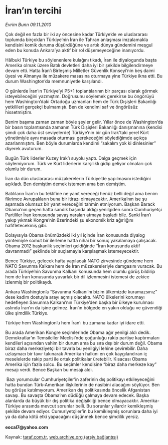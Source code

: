 # İran’ın tercihi

*Evrim Bunn 09.11.2010*

<div class="yazi"><p>Çok değil en fazla bir iki ay öncesine kadar Türkiye’de ve uluslararası toplumda birçokları Türkiye’nin İran ile Tahran anlaşması imzalamakla kendisini komik duruma düşürdüğüne ve artık dünya gündemini meşgul eden bu konuda Ankara’ya aktif bir rol düşemeyeceğine inanıyordu.</p>
<p>Hâlbuki Türkiye bu söylenenlere kulağını tıkadı, İran ile diyalogunda başta Amerika olmak üzere Batılı devletleri daha iyi bir şekilde bilgilendirmeye devam etti. Hatta İran’ı Birleşmiş Milletler Güvenlik Konseyi’nin beş daimi üyesi ve Almanya ile müzakere masasına oturmaya yine Türkiye ikna etti. Bu durum Washington’da memnuniyetle karşılandı. </p>
<p>O günlerde İran’ın Türkiye’yi P5+1 toplantılarının bir parçası olarak görmek isteyebileceğini yazmıştım. Doğrusunu söylemek gerekirse bu öngörüyü hem Washington’daki Ortadoğu uzmanları hem de Türk Dışişleri Bakanlığı yetkilileri gerçekçi bulmamıştı. Ben de kendimi saf ve öngörüsüz hissetmiştim.</p>
<p>Benim başıma zaman zaman böyle şeyler gelir. Yıllar önce de Washington’da bir basın toplantısında zamanın Türk Dışişleri Bakanlığı danışmanına (kendisi şimdi çok daha üst seviyelerde) Türkiye’nin bir gün Irak’taki yerel Kürt yönetimiyle aynı masada oturması gerekeceğini söylediğimde açıkça azarlanmıştım. Ben böyle durumlarda kendimi “sakalım yok ki dinlesinler” diyerek avuturum.</p>
<p>Bugün Türk liderler Kuzey Irak’ı suyolu yaptı. Dalga geçmek için söylemiyorum. Türk ve Kürt liderlerin karşılıklı gidip geliyor olmaları çok olumlu bir durum.</p>
<p>İran da dün uluslararası müzakerelerin Türkiye’de yapılmasını istediğini açıkladı. Ben demiştim demek istemem ama ben demiştim. </p>
<p>Batılıların İran’ın bu teklifine ne yanıt vereceği henüz belli değil ama benim fikrimce Avrupalıların buna bir itirazı olmayacaktır. Amerika’nın ise şu aşamada olumsuz bir yanıt vereceğini tahmin etmiyorum. Başkan Barack Obama’nın geçen hafta sandık başında aldığı yenilgiden sonra Cumhuriyetçi Partililer İran konusunda savaş naraları atmaya başladı bile. Sanki İran’ı yakıp yıkmak Kongre’nin üzerindeki şu ekonomik kriz ağırlığını hafifletecekmiş gibi.</p>
<p>Dolayısıyla Obama önümüzdeki iki yıl içinde İran konusunda diyalog yöntemiyle somut bir ilerleme hatta nihai bir sonuç yakalamaya çalışacak. Obama 2012 başkanlık seçimleri geldiğinde “İran konusunda aktif davranmadı” şeklinde bir suçlamayla karşılaşmak istemeyecektir.</p>
<p>Bence Türkiye, gelecek hafta yapılacak NATO zirvesinde gündeme hem NATO Savunma Kalkanı hem de İran müzakereleriyle damgasını vuracak. Bu arada Türkiye’nin Savunma Kalkanı konusunda hem olumlu görüş bildirip hem de İran konusunda yuvarlak bir dil izlenmesini istemesi de zekice izlenmiş bir politikaydı.</p>
<p>Ankara Washington’a “Savunma Kalkanı’nı bizim ülkemizde kuramazsınız” dese kadim dostuyla arayı açmış olacaktı. NATO ülkelerini korumayı hedefleyen Savunma Kalkanı’nın Türkiye’den başka bir ülkeye kurulması aslında İran’ın da işine gelmez. İran’ın bölgede en yakın olduğu ve güvendiği ülke şimdilik Türkiye. </p>
<p>Türkiye hem Washington’u hem İran’ı bu zamana kadar iyi idare etti. </p>
<p>Bu arada Amerikan Kongre seçimlerinde Obama ağır yenilgi aldı dedik. Demokratlar’ın Temsilciler Meclisi’nde çoğunluğu rakip partiye kaptırmaları kendileri açısından vahim bir durum ama bu sıra dışı bir durum değil. Obama biraz daha merkeziyetçi bir tavırla bu yenilgiyi lehine çevirebilir. Daha uzlaşmacı bir tavır takınarak Amerikan halkını en çok kaygılandıran iç meselelerde rakip parti ile ortak politikalar üretebilir. Kısacası Obama Amerika için fazla solcu. Bu seçimler kendisine “biraz daha merkeze kay” mesajı verdi. Bence Başkan bu mesajı aldı.</p>
<p> Bazı yorumcular Cumhuriyetçiler’in zaferinin dış politikayı etkileyeceğini hatta bundan Türk-Amerikan ilişkilerinin de nasibini alacağını söylüyor. Ben bu görüşe katılmıyorum. Amerikan dış politikasında öncelik Afganistan savaşı. Bu savaşta Obama’nın düdüğü çalmaya devam edecek. Başka alanlarda da büyük bir dış politika değişikliği bence olmayacaktır. Amerika-Türkiye arasında mevcut sorunlar belli. Bu sorunlar yıllardır kemikleşmiş şekilde devam ediyor. Cumuriyetçiler’in bu kemikleşmiş sorunlara daha iyi ya da daha kötü etki yapacağını düşünmek bence şimdilik yersiz.<br/><br/><b>eocal7@yahoo.com</b></p></div>

Kaynak: [taraf.com.tr](http://www.taraf.com.tr:80/evrim-bunn/makale-iran-in-tercihi.htm), [web.archive.org (arşiv bağlantısı)](http://web.archive.org/web/20101110211853/http://www.taraf.com.tr:80/evrim-bunn/makale-iran-in-tercihi.htm)
